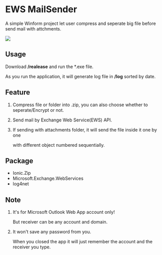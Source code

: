 # EWS MailSender
A simple Winform project let user compress and seperate big file before send mail with attchments. 

![](https://github.com/Kevinwuu/compressTool/blob/master/Image%20001.png?200x300)

## Usage
Download **/realease**  and run the *.exe file.

As you run the application, it will generate log file in **/log** sorted by date.

## Feature
  1. Compress file or folder into .zip, you can also choose whether to seperate/Encrypt or not.
  2. Send mail by Exchange Web Service(EWS) API.
  3. If sending with attachments folder, it will send the file inside it one by one 
  
      with different object numbered sequentially.
  
  ## Package
  - Ionic.Zip
  - Microsoft.Exchange.WebServices
  - log4net
  
  ## Note
  1. It's for Microsoft Outlook Web App account only! 
  
     But receiver can be any account and domain.
  
  2. It won't save any password from you. 
  
     When you closed the app it will just remember the account and the receiver you type.
